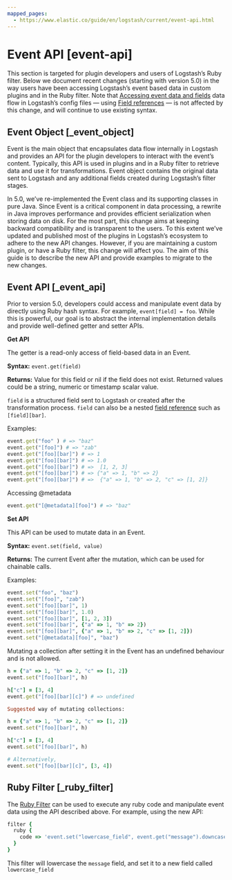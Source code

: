 ```yaml
---
mapped_pages:
  - https://www.elastic.co/guide/en/logstash/current/event-api.html
---
```


# Event API [event-api]

This section is targeted for plugin developers and users of Logstash’s Ruby filter. Below we document recent changes (starting with version 5.0) in the way users have been accessing Logstash’s event based data in custom plugins and in the Ruby filter. Note that [Accessing event data and fields](/reference/event-dependent-configuration.md) data flow in Logstash’s config files — using [Field references](/reference/event-dependent-configuration.md#logstash-config-field-references) — is not affected by this change, and will continue to use existing syntax.


## Event Object [_event_object]

Event is the main object that encapsulates data flow internally in Logstash and provides an API for the plugin developers to interact with the event’s content. Typically, this API is used in plugins and in a Ruby filter to retrieve data and use it for transformations. Event object contains the original data sent to Logstash and any additional fields created during Logstash’s filter stages.

In 5.0, we’ve re-implemented the Event class and its supporting classes in pure Java. Since Event is a critical component in data processing,  a rewrite in Java improves performance and provides efficient serialization when storing data on disk. For the most part, this change aims at keeping backward compatibility and is transparent to the users. To this extent we’ve updated and published most of the plugins in Logstash’s ecosystem to adhere to the new API changes. However, if you are maintaining a custom plugin, or have a Ruby filter, this change will affect you. The aim of this guide is to describe the new API and provide examples to migrate to the new changes.


## Event API [_event_api]

Prior to version 5.0, developers could access and manipulate event data by directly using Ruby hash syntax. For example, `event[field] = foo`. While this is powerful, our goal is to abstract the internal implementation details and provide well-defined getter and setter APIs.

**Get API**

The getter is a read-only access of field-based data in an Event.

**Syntax:** `event.get(field)`

**Returns:** Value for this field or nil if the field does not exist. Returned values could be a string, numeric or timestamp scalar value.

`field` is a structured field sent to Logstash or created after the transformation process. `field` can also be a nested [field reference](https://www.elastic.co/guide/en/logstash/current/field-references-deepdive.html) such as `[field][bar]`.

Examples:

```ruby
event.get("foo" ) # => "baz"
event.get("[foo]") # => "zab"
event.get("[foo][bar]") # => 1
event.get("[foo][bar]") # => 1.0
event.get("[foo][bar]") # =>  [1, 2, 3]
event.get("[foo][bar]") # => {"a" => 1, "b" => 2}
event.get("[foo][bar]") # =>  {"a" => 1, "b" => 2, "c" => [1, 2]}
```

Accessing @metadata

```ruby
event.get("[@metadata][foo]") # => "baz"
```

**Set API**

This API can be used to mutate data in an Event.

**Syntax:** `event.set(field, value)`

**Returns:**  The current Event  after the mutation, which can be used for chainable calls.

Examples:

```ruby
event.set("foo", "baz")
event.set("[foo]", "zab")
event.set("[foo][bar]", 1)
event.set("[foo][bar]", 1.0)
event.set("[foo][bar]", [1, 2, 3])
event.set("[foo][bar]", {"a" => 1, "b" => 2})
event.set("[foo][bar]", {"a" => 1, "b" => 2, "c" => [1, 2]})
event.set("[@metadata][foo]", "baz")
```

Mutating a collection after setting it in the Event has an undefined behaviour and is not allowed.

```ruby
h = {"a" => 1, "b" => 2, "c" => [1, 2]}
event.set("[foo][bar]", h)

h["c"] = [3, 4]
event.get("[foo][bar][c]") # => undefined

Suggested way of mutating collections:

h = {"a" => 1, "b" => 2, "c" => [1, 2]}
event.set("[foo][bar]", h)

h["c"] = [3, 4]
event.set("[foo][bar]", h)

# Alternatively,
event.set("[foo][bar][c]", [3, 4])
```


## Ruby Filter [_ruby_filter]

The [Ruby Filter](logstash-docs-md://lsr/plugins-filters-ruby.md) can be used to execute any ruby code and manipulate event data using the API described above. For example, using the new API:

```ruby
filter {
  ruby {
    code => 'event.set("lowercase_field", event.get("message").downcase)'
  }
}
```

This filter will lowercase the `message` field, and set it to a new field called `lowercase_field`
